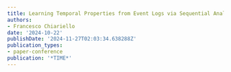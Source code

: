 ```yaml
---
title: Learning Temporal Properties from Event Logs via Sequential Analysis
authors:
- Francesco Chiariello
date: '2024-10-22'
publishDate: '2024-11-27T02:03:34.638288Z'
publication_types:
- paper-conference
publication: '*TIME*'
---
```

